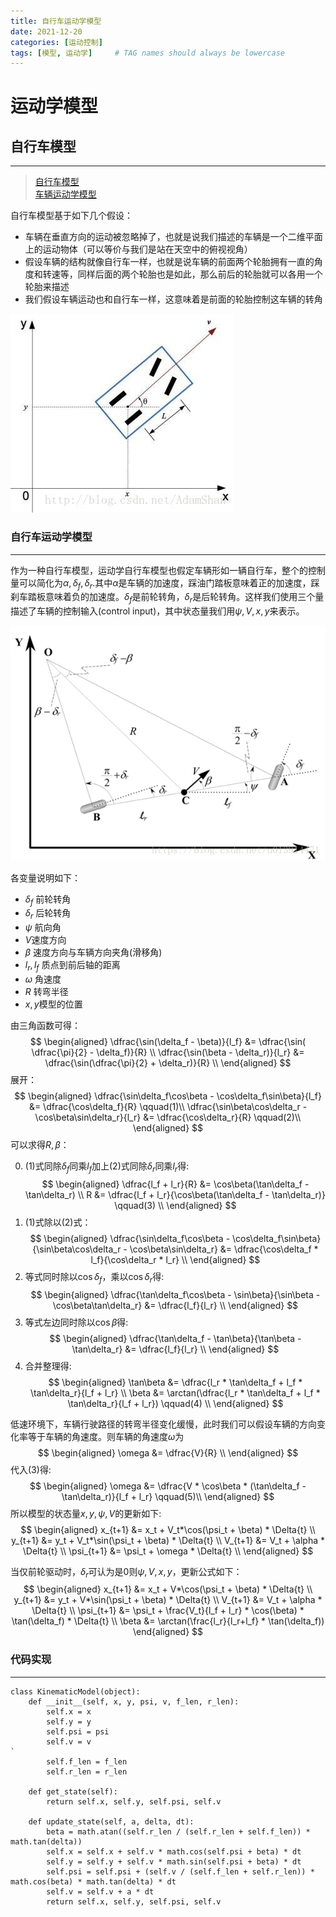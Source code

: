 ```yaml
---
title: 自行车运动学模型
date: 2021-12-20
categories: [运动控制]
tags: [模型, 运动学]     # TAG names should always be lowercase
---
```

# 运动学模型

## 自行车模型
---
>  [自行车模型](https://blog.csdn.net/adamshan/article/details/78696874)  
>  [车辆运动学模型](https://blog.csdn.net/u013914471/article/details/82968608)
> 
自行车模型基于如下几个假设：

- 车辆在垂直方向的运动被忽略掉了，也就是说我们描述的车辆是一个二维平面上的运动物体（可以等价与我们是站在天空中的俯视视角）
- 假设车辆的结构就像自行车一样，也就是说车辆的前面两个轮胎拥有一直的角度和转速等，同样后面的两个轮胎也是如此，那么前后的轮胎就可以各用一个轮胎来描述
- 我们假设车辆运动也和自行车一样，这意味着是前面的轮胎控制这车辆的转角  

![bicycle_model](../../assets/img/bicycle_model.jpeg)


### 自行车运动学模型
---  
作为一种自行车模型，运动学自行车模型也假定车辆形如一辆自行车，整个的控制量可以简化为$\alpha, \delta_f, \delta_r$.其中$\alpha$是车辆的加速度，踩油门踏板意味着正的加速度，踩刹车踏板意味着负的加速度。$\delta_f$是前轮转角，$\delta_r$是后轮转角。这样我们使用三个量描述了车辆的控制输入(control input)，其中状态量我们用$\psi, V, x, y$来表示。

![bicycle_model](../../assets/img/bicycle_model_2.png)

各变量说明如下：  
- $\delta_f$ 前轮转角
- $\delta_r$ 后轮转角
- $\psi$ 航向角
- $V$速度方向
- $\beta$ 速度方向与车辆方向夹角(滑移角)
- $l_r, l_f$ 质点到前后轴的距离
- $\omega$ 角速度
- $R$ 转弯半径
- $x, y$模型的位置

由三角函数可得：
$$
\begin{aligned}
    \dfrac{\sin(\delta_f - \beta)}{l_f} &=  \dfrac{\sin( \dfrac{\pi}{2} - \delta_f)}{R} \\
    \dfrac{\sin(\beta - \delta_r)}{l_r} &= \dfrac{\sin(\dfrac{\pi}{2} + \delta_r)}{R} \\
\end{aligned}
$$
展开：
$$
\begin{aligned}
    \dfrac{\sin\delta_f\cos\beta - \cos\delta_f\sin\beta}{l_f} &=  \dfrac{\cos\delta_f}{R} \qquad(1)\\
    \dfrac{\sin\beta\cos\delta_r - \cos\beta\sin\delta_r}{l_r} &= \dfrac{\cos\delta_r}{R} \qquad(2)\\
\end{aligned}
$$
可以求得$R, \beta$：  

0. $(1)$式同除$\delta_f$同乘$l_f$加上$(2)$式同除$\delta_r$同乘$l_r$得:
$$
\begin{aligned}
    \dfrac{l_f + l_r}{R} &= \cos\beta(\tan\delta_f - \tan\delta_r) \\
    R &= \dfrac{l_f + l_r}{\cos\beta(\tan\delta_f - \tan\delta_r)} \qquad(3) \\
\end{aligned}
$$
1. $(1)$式除以$(2)$式：
$$
\begin{aligned}
    \dfrac{\sin\delta_f\cos\beta - \cos\delta_f\sin\beta}{\sin\beta\cos\delta_r - \cos\beta\sin\delta_r} &=  \dfrac{\cos\delta_f * l_f}{\cos\delta_r * l_r} \\
\end{aligned}
$$
2. 等式同时除以$\cos\delta_f$，乘以$\cos\delta_r$得:  
$$
\begin{aligned}
    \dfrac{\tan\delta_f\cos\beta - \sin\beta}{\sin\beta - \cos\beta\tan\delta_r} &=  \dfrac{l_f}{l_r} \\
\end{aligned}
$$
3. 等式左边同时除以$\cos\beta$得:  
$$
\begin{aligned}
    \dfrac{\tan\delta_f - \tan\beta}{\tan\beta - \tan\delta_r} &=  \dfrac{l_f}{l_r} \\
\end{aligned}
$$
4. 合并整理得:  
$$
\begin{aligned}
    \tan\beta &=  \dfrac{l_r * \tan\delta_f + l_f * \tan\delta_r}{l_f + l_r} \\
    \beta &= \arctan(\dfrac{l_r * \tan\delta_f + l_f * \tan\delta_r}{l_f + l_r}) \qquad(4) \\
\end{aligned}
$$

低速环境下，车辆行驶路径的转弯半径变化缓慢，此时我们可以假设车辆的方向变化率等于车辆的角速度。则车辆的角速度$\omega$为
$$
\begin{aligned}
    \omega &= \dfrac{V}{R} \\
\end{aligned}
$$
代入$(3)$得:
$$
\begin{aligned}
    \omega &= \dfrac{V * \cos\beta * (\tan\delta_f - \tan\delta_r)}{l_f + l_r} \qquad(5)\\
\end{aligned}
$$
所以模型的状态量$x, y, \psi, V$的更新如下:  
$$
\begin{aligned}
    x_{t+1} &= x_t + V_t*\cos(\psi_t + \beta) * \Delta{t} \\
    y_{t+1} &= y_t + V_t*\sin(\psi_t + \beta) * \Delta{t} \\
    V_{t+1} &= V_t + \alpha * \Delta{t} \\
    \psi_{t+1} &= \psi_t + \omega * \Delta{t} \\
\end{aligned}
$$

当仅前轮驱动时，$\delta_r$可认为是0则$\psi, V, x, y$，更新公式如下：
$$
\begin{aligned}
    x_{t+1} &= x_t + V*\cos(\psi_t + \beta) * \Delta{t} \\
    y_{t+1} &= y_t + V*\sin(\psi_t + \beta) * \Delta{t} \\
    V_{t+1} &= V_t + \alpha * \Delta{t} \\
    \psi_{t+1} &= \psi_t + \frac{V_t}{l_f + l_r} * \cos(\beta) * \tan(\delta_f) * \Delta{t} \\
    \beta &= \arctan(\frac{l_r}{l_r+l_f} * \tan(\delta_f))
\end{aligned}
$$

### 代码实现
---

```python3
class KinematicModel(object):
    def __init__(self, x, y, psi, v, f_len, r_len):
        self.x = x
        self.y = y
        self.psi = psi
        self.v = v
`   
        self.f_len = f_len
        self.r_len = r_len

    def get_state(self):
        return self.x, self.y, self.psi, self.v

    def update_state(self, a, delta, dt):
        beta = math.atan((self.r_len / (self.r_len + self.f_len)) * math.tan(delta))
        self.x = self.x + self.v * math.cos(self.psi + beta) * dt
        self.y = self.y + self.v * math.sin(self.psi + beta) * dt
        self.psi = self.psi + (self.v / (self.f_len + self.r_len)) * math.cos(beta) * math.tan(delta) * dt
        self.v = self.v + a * dt
        return self.x, self.y, self.psi, self.v
```
